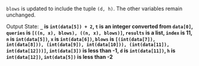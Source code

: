 `blows` is updated to include the tuple `(d, h)`. The other variables remain unchanged.

Output State: **`_` is `int(data[5]) + 2`, `t` is an integer converted from `data[0]`, `queries` is `[((n, x), blows), ((n, x), blows)]`, `results` is a list, `index` is 11, `n` is `int(data[5])`, `x` is `int(data[6])`, `blows` is `[(int(data[7]), int(data[8])), (int(data[9]), int(data[10])), (int(data[11]), int(data[12]))]`, `int(data[3])` is less than -1, `d` is `int(data[11])`, `h` is `int(data[12])`, `int(data[5])` is less than -2**